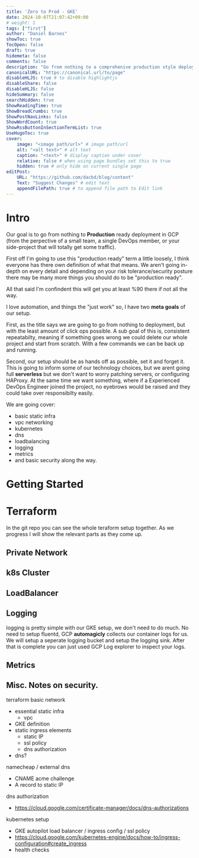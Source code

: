 ```yaml
---
title: 'Zero to Prod - GKE'
date: 2024-10-07T21:07:42+09:00
# weight: 1
tags: ["first"]
author: "Daniel Barnes"
showToc: true
TocOpen: false
draft: true
hidemeta: false
comments: false
description: "Go from nothing to a comprehenive production style deployment."
canonicalURL: "https://canonical.url/to/page"
disableHLJS: true # to disable highlightjs
disableShare: false
disableHLJS: false
hideSummary: false
searchHidden: true
ShowReadingTime: true
ShowBreadCrumbs: true
ShowPostNavLinks: false
ShowWordCount: true
ShowRssButtonInSectionTermList: true
UseHugoToc: true
cover:
    image: "<image path/url>" # image path/url
    alt: "<alt text>" # alt text
    caption: "<text>" # display caption under cover
    relative: false # when using page bundles set this to true
    hidden: true # only hide on current single page
editPost:
    URL: "https://github.com/dacbd/blog/content"
    Text: "Suggest Changes" # edit text
    appendFilePath: true # to append file path to Edit link
---
```


# Intro

Our goal is to go from nothing to __Production__ ready deployment in GCP (from the perpective of a small team, a single DevOps member, or your side-project that will totally get some traffic).

First off I'm going to use this "production ready" term a little loosely, I think everyone has there own definition of what that means.
We aren't going in-depth on every detail and depending on your risk tolerance/security posture there may be many more things you should do to be "production ready".

All that said I'm confindent this will get you at least %90 there if not all the way.

I love automation, and things the "just work" so, I have two __meta goals__ of our setup.

First, as the title says we are going to go from nothing to deployment, but with the least amount of click ops possible.
A sub goal of this is, consistent repeatabilty, meaning if something goes wrong we could delete our whole project and start from scratch.
With a few commands we can be back up and running.

Second, our setup should be as hands off as possible, set it and forget it.
This is going to inform some of our technology choices, but we arent going full __serverless__ but we don't want to worry patching servers, or configuring HAProxy.
At the same time we want something, where if a Experienced DevOps Engineer joined the project, no eyebrows would be raised and they could take over responsibilty easily.


We are going cover:
- basic static infra
- vpc networking
- kubernetes
- dns
- loadbalancing
- logging
- metrics
- and basic security along the way.

# Getting Started



# Terraform

In the git repo you can see the whole teraform setup together.
As we progress I will show the relevant parts as they come up.

## Private Network

## k8s Cluster

## LoadBalancer

## Logging

logging is pretty simple with our GKE setup, we don't need to do much.
No need to setup fluentd, GCP **automagicly** collects our container logs for us.
We will setup a seperate logging bucket and setup the logging sink.
After that is complete you can just used GCP Log explorer to inspect your logs.

## Metrics

## Misc. Notes on security.







terraform basic network
- essential static infra
    - vpc
- GKE definition
- static ingress elements
    - static IP
    - ssl policy
    - dns authorization
- dns? 

namecheap / external dns
- CNAME acme challenge
- A record to static IP

dns authorization
- https://cloud.google.com/certificate-manager/docs/dns-authorizations


kubernetes setup
- GKE autopilot
load balancer / ingress config / ssl policy
- https://cloud.google.com/kubernetes-engine/docs/how-to/ingress-configuration#create_ingress
- health checks



